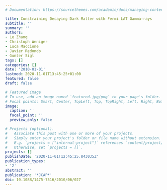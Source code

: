 ```yaml
---
# Documentation: https://sourcethemes.com/academic/docs/managing-content/

title: Constraining Decaying Dark Matter with Fermi LAT Gamma-rays
subtitle: ''
summary: ''
authors:
- Le Zhang
- Christoph Weniger
- Luca Maccione
- Javier Redondo
- Gunter Sigl
tags: []
categories: []
date: '2010-01-01'
lastmod: 2020-11-01T13:45:25+01:00
featured: false
draft: false

# Featured image
# To use, add an image named `featured.jpg/png` to your page's folder.
# Focal points: Smart, Center, TopLeft, Top, TopRight, Left, Right, BottomLeft, Bottom, BottomRight.
image:
  caption: ''
  focal_point: ''
  preview_only: false

# Projects (optional).
#   Associate this post with one or more of your projects.
#   Simply enter your project's folder or file name without extension.
#   E.g. `projects = ["internal-project"]` references `content/project/deep-learning/index.md`.
#   Otherwise, set `projects = []`.
projects: []
publishDate: '2020-11-01T12:45:25.843035Z'
publication_types:
- '2'
abstract: ''
publication: '*JCAP*'
doi: 10.1088/1475-7516/2010/06/027
---
```

